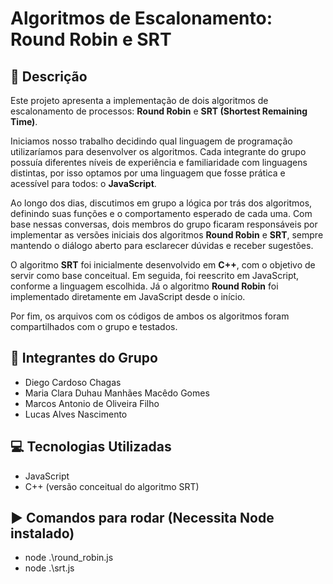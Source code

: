 # Algoritmos de Escalonamento: Round Robin e SRT

## 📌 Descrição

Este projeto apresenta a implementação de dois algoritmos de escalonamento de processos: **Round Robin** e **SRT (Shortest Remaining Time)**. 

Iniciamos nosso trabalho decidindo qual linguagem de programação utilizaríamos para desenvolver os algoritmos. Cada integrante do grupo possuía diferentes níveis de experiência e familiaridade com linguagens distintas, por isso optamos por uma linguagem que fosse prática e acessível para todos: o **JavaScript**.

Ao longo dos dias, discutimos em grupo a lógica por trás dos algoritmos, definindo suas funções e o comportamento esperado de cada uma. Com base nessas conversas, dois membros do grupo ficaram responsáveis por implementar as versões iniciais dos algoritmos **Round Robin** e **SRT**, sempre mantendo o diálogo aberto para esclarecer dúvidas e receber sugestões.

O algoritmo **SRT** foi inicialmente desenvolvido em **C++**, com o objetivo de servir como base conceitual. Em seguida, foi reescrito em JavaScript, conforme a linguagem escolhida. Já o algoritmo **Round Robin** foi implementado diretamente em JavaScript desde o início.

Por fim, os arquivos com os códigos de ambos os algoritmos foram compartilhados com o grupo e testados.

## 👥 Integrantes do Grupo

- Diego Cardoso Chagas  
- Maria Clara Duhau Manhães Macêdo Gomes  
- Marcos Antonio de Oliveira Filho  
- Lucas Alves Nascimento  

## 💻 Tecnologias Utilizadas

- JavaScript
- C++ (versão conceitual do algoritmo SRT)

## ▶️ Comandos para rodar (Necessita Node instalado)

- node .\round_robin.js
- node .\srt.js

